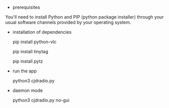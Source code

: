 * prerequisites

You'll need to install Python and PIP (python package installer) through your usual software channels provided by your operating system. 

* installation of dependencies
  
  pip install python-vlc

  pip install tinytag

  pip install pytz
* run the app

  python3 cjdradio.py
* daemon mode
  
  python3 cjdradio.py no-gui
